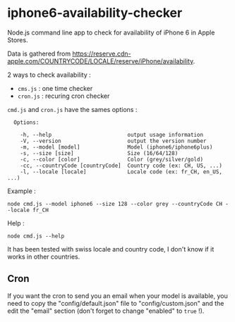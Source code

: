 iphone6-availability-checker
============================

Node.js command line app to check for availability of iPhone 6 in Apple Stores.

Data is gathered from https://reserve.cdn-apple.com/COUNTRYCODE/LOCALE/reserve/iPhone/availability.

2 ways to check availability :

- `cms.js` : one time checker
- `cron.js` : recuring cron checker

`cmd.js` and `cron.js` have the sames options :

```
  Options:

    -h, --help                        output usage information
    -V, --version                     output the version number
    -m, --model [model]               Model (iphone6/iphone6plus)
    -s, --size [size]                 Size (16/64/128)
    -c, --color [color]               Color (grey/silver/gold)
    -cc, --countryCode [countryCode]  Country code (ex: CH, US, ...)
    -l, --locale [locale]             Locale code (ex: fr_CH, en_US, ...)
```

Example :

```node cmd.js --model iphone6 --size 128 --color grey --countryCode CH --locale fr_CH```

Help :

```node cmd.js --help```

It has been tested with swiss locale and country code, I don't know if it works in other countries.

## Cron

If you want the cron to send you an email when your model is available, you need to copy the "config/default.json" file to "config/custom.json" and the edit the "email" section (don't forget to change "enabled" to `true` !).
